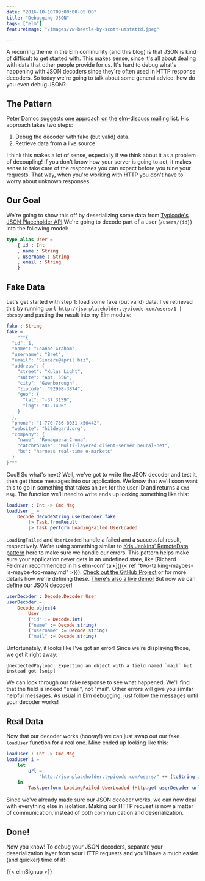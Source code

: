 ```yaml
---
date: "2016-10-10T09:00:00-05:00"
title: "Debugging JSON"
tags: ["elm"]
featureimage: "/images/vw-beetle-by-scott-umstattd.jpeg"

---
```


A recurring theme in the Elm community (and this blog) is that JSON is kind of
difficult to get started with. This makes sense, since it's all about dealing
with data that other people provide for us. It's hard to debug what's happening
with JSON decoders since they're often used in HTTP response decoders. So today
we're going to talk about some general advice: how do you even debug JSON?

<!--more-->

## The Pattern

Peter Damoc
suggests
[one approach on the elm-discuss mailing list](https://groups.google.com/forum/#!searchin/elm-discuss/JSON%7Csort:relevance/elm-discuss/2ViXhO5R2b4/N6eQx3R-BAAJ).
His approach takes two steps:

1. Debug the decoder with fake (but valid) data.
2. Retrieve data from a live source

I think this makes a lot of sense, especially if we think about it as a problem
of decoupling! If you don't know how your server is going to act, it makes sense
to take care of the responses you can expect before you tune your requests. That
way, when you're working with HTTP you don't have to worry about unknown
responses.

## Our Goal

We're going to show this off by deserializing some data
from
[Typicode's JSON Placeholder API](http://jsonplaceholder.typicode.com/)
We're going to decode part of a user (`/users/{id}`) into the following model:

```elm
type alias User =
    { id : Int
    , name : String
    , username : String
    , email : String
    }
```

## Fake Data

Let's get started with step 1: load some fake (but valid) data. I've retrieved
this by running `curl http://jsonplaceholder.typicode.com/users/1 | pbcopy` and
pasting the result into my Elm module:

```elm
fake : String
fake =
    """{
  "id": 1,
  "name": "Leanne Graham",
  "username": "Bret",
  "email": "Sincere@april.biz",
  "address": {
    "street": "Kulas Light",
    "suite": "Apt. 556",
    "city": "Gwenborough",
    "zipcode": "92998-3874",
    "geo": {
      "lat": "-37.3159",
      "lng": "81.1496"
    }
  },
  "phone": "1-770-736-8031 x56442",
  "website": "hildegard.org",
  "company": {
    "name": "Romaguera-Crona",
    "catchPhrase": "Multi-layered client-server neural-net",
    "bs": "harness real-time e-markets"
  }
}"""
```

Cool! So what's next? Well, we've got to write the JSON decoder and test it,
then get those messages into our application. We know that we'll soon want this
to go in something that takes an `Int` for the user ID and returns a `Cmd Msg`.
The function we'll need to write ends up looking something like this:

```elm
loadUser : Int -> Cmd Msg
loadUser _ =
    Decode.decodeString userDecoder fake
        |> Task.fromResult
        |> Task.perform LoadingFailed UserLoaded
```

`LoadingFailed` and `UserLoaded` handle a failed and a successful result,
respectively. We're using something similar to
[Kris Jenkins' RemoteData pattern](http://blog.jenkster.com/2016/06/how-elm-slays-a-ui-antipattern.html) here
to make sure we handle our errors. This pattern helps make sure your application
never gets in an undefined state,
like
[Richard Feldman recommended in his elm-conf talk]({{< ref "two-talking-maybes-is-maybe-too-many.md" >}}).
[Check out the GitHub Project](https://github.com/brianhicks/elm-debugging-json)
or for more details how we're defining
these.
[There's also a live demo!](https://brianhicks.github.io/elm-debugging-json/)
But now we can define our JSON decoder!

```elm
userDecoder : Decode.Decoder User
userDecoder =
    Decode.object4
        User
        ("id" := Decode.int)
        ("name" := Decode.string)
        ("username" := Decode.string)
        ("mail" := Decode.string)
```

Unfortunately, it looks like I've got an error! Since we're displaying those, we
get it right away:

```
UnexpectedPayload: Expecting an object with a field named `mail` but instead got [snip]
```

We can look through our fake response to see what happened. We'll find that the
field is indeed "email", not "mail". Other errors will give you similar helpful
messages. As usual in Elm debugging, just follow the messages until your decoder
works!

## Real Data

Now that our decoder works (hooray!) we can just swap out our fake `loadUser`
function for a real one. Mine ended up looking like this:

```elm
loadUser : Int -> Cmd Msg
loadUser i =
    let
        url =
            "http://jsonplaceholder.typicode.com/users/" ++ (toString i)
    in
        Task.perform LoadingFailed UserLoaded (Http.get userDecoder url)
```

Since we've already made sure our JSON decoder works, we can now deal with
everything else in isolation. Making our HTTP request is now a matter of
communication, instead of both communication and deserialization.

## Done!

Now you know! To debug your JSON decoders, separate your deserialization layer
from your HTTP requests and you'll have a much easier (and quicker) time of it!

{{< elmSignup >}}
